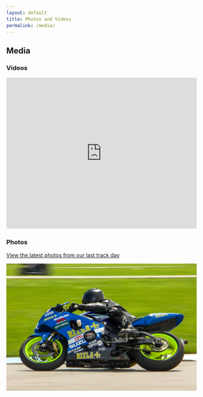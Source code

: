 ```yaml
---
layout: default
title: Photos and Videos
permalink: /media/
---
```


## Media

### Videos

<iframe width="100%" height="400px" src="https://www.youtube.com/embed/04iVIVKCyrg" frameborder="0" allow="accelerometer; autoplay; encrypted-media; gyroscope; picture-in-picture" allowfullscreen></iframe>

### Photos

[View the latest photos from our last track day](https://www.facebook.com/groups/kwsportracing/photos/?filter=albums)

[![](/img/photos.jpg)](https://www.facebook.com/groups/kwsportracing/photos/?filter=albums)
